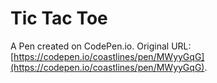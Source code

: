 # Tic Tac Toe

A Pen created on CodePen.io. Original URL: [https://codepen.io/coastlines/pen/MWyyGqG](https://codepen.io/coastlines/pen/MWyyGqG).


